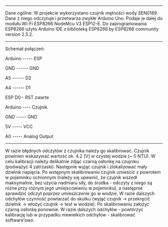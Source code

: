 ------------------------------

Dane ogólne:
W projekcie wykorzystano czujnik mętności wody SEN0189. Dane z niego odczytuje i przetwarza zwykłe Arduino Uno. Podaje je dalej do modułu Wi-Fi ESP8266 NodeMcu V3 ESP12-E.
Do zaprogramowania ESP8266 użyto Arduino IDE z biblioteką ESP8266 by ESP8266 community version 2.5.2.

------------------------------

Schemat połączeń:

Arduino -----  ESP

  GND  ------  GND

  A5  ------    D2

  A4  ------    D1

ESP D0 - RST zwarte 



Arduino ----  Czujnik

  GND  -----   GND

  5V   -----   VCC

  A0   -----   Analog Output

------------------------------

W razie błędnych odczytów z czujnika należy go skalibrować. Czujnik powinien wskazywać wartość ok. 4.2 [V] w czystej wodzie (~ 0 NTU).
W celu kalibracji należy delikatnie zdjąć czarną osłonkę na czujniku (podważyć 4 zatrzaski). Następnie wyjąć czujnik i zlokalizować mały dzielnik napięcia. Po wstępnym skalibrowaniu czujnik umieścić z powrotem w pojemniku ochronnym (należy się upewnić, że czujnik wszedł maksymalnie, bez użycia nadmiaru siły, do środka - odczyty z niego są różne przy różnym jego umiejscowieniu w pojemniku), a następnie sprawdzić odczyt poprzez umieszczenie go w wodzie. W razie dalszych odchyłów czynność powtarzać do skutku (wyjąć czujnik -> przekręcić dzielnik -> włożyć czujnik -> test w wodzie). Po skalibrowaniu założyć czarną osłonkę ponownie. W razie dalszych odchyłów - powtórzyć kalibrację lub w przypadku niewielkich odchyłów - skalibrować software'owo.
